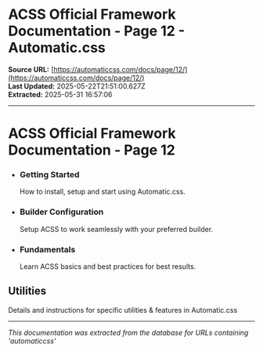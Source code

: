 # ACSS Official Framework Documentation - Page 12 - Automatic.css

**Source URL:** [https://automaticcss.com/docs/page/12/](https://automaticcss.com/docs/page/12/)  
**Last Updated:** 2025-05-22T21:51:00.627Z  
**Extracted:** 2025-05-31 16:57:06

---

# ACSS Official Framework Documentation - Page 12

*   ### Getting Started
    
    How to install, setup and start using Automatic.css.
    
*   ### Builder Configuration
    
    Setup ACSS to work seamlessly with your preferred builder.
    
*   ### Fundamentals
    
    Learn ACSS basics and best practices for best results.
    

## Utilities

Details and instructions for specific utilities & features in Automatic.css

---

*This documentation was extracted from the database for URLs containing 'automaticcss'*
